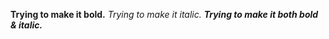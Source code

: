 **Trying to make it bold.**
*Trying to make it italic.*
__*Trying to make it both bold & italic.*__

